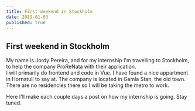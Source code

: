 ```yaml
---
title: First weekend in Stockholm
date: 2019-01-03
published: true
---
```


## First weekend in Stockholm

My name is Jordy Pereira, and for my internship I'm travelling to Stockholm, to help the company ProReNata with their application.  
I will primarily do frontend and code in Vue. I have found a nice appartment in Hornstull to say at. The company is located in Gamla Stan, the old town. There are no residencies there so I will be taking the metro to work. 


Here I'll make each couple days a post on how my internship is going. Stay tuned.